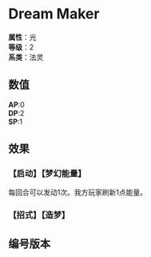 <script setup>
let list = [
    { number: "SP01-007", url: "/packs/SP01" }
]
</script>

# Dream Maker

**属性**：光<br>
**等级**：2<br>
**系类**：法灵

## 数值

**AP**:0<br>
**DP**:2<br>
**SP**:1

## 效果

### 【启动】【梦幻能量】

每回合可以发动1次。我方玩家刷新1点能量。

### 【招式】【造梦】

## 编号版本

<CardNumberBox :list="list"/>